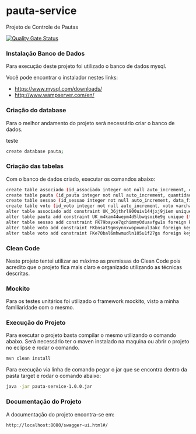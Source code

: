 # pauta-service
Projeto de Controle de Pautas

[![Quality Gate Status](https://sonarcloud.io/api/project_badges/measure?project=morasene_pauta-service&metric=alert_status)](https://sonarcloud.io/dashboard?id=morasene_pauta-service)

### Instalação Banco de Dados
Para execução deste projeto foi utilizado o banco de dados mysql. 

Você pode encontrar o instalador nestes links:
- https://www.mysql.com/downloads/
- http://www.wampserver.com/en/

### Criação do database
Para o melhor andamento do projeto será necessário criar o banco de dados.

teste

```bash
create database pauta;
```


### Criação das tabelas
Com o banco de dados criado, executar os comandos abaixo:

```bash
create table associado (id_associado integer not null auto_increment, cpf varchar(255), nome varchar(255), primary key (id_associado)) engine=MyISAM;
create table pauta (id_pauta integer not null auto_increment, quantidade_votos_nao integer, quantidade_votos_sim integer, tema varchar(255), primary key (id_pauta)) engine=MyISAM;
create table sessao (id_sessao integer not null auto_increment, data_fim datetime, data_inicio datetime, pauta_id_pauta integer, primary key (id_sessao)) engine=MyISAM;
create table voto (id_voto integer not null auto_increment, voto varchar(255), associado_id_associado integer, sessao_id_sessao integer, primary key (id_voto)) engine=MyISAM;
alter table associado add constraint UK_36jthrl900uiv144jxj9jiem unique (cpf);
alter table pauta add constraint UK_m4kam44wepm4d5lbwqsoi6e9g unique (tema);
alter table sessao add constraint FK79bayxe7qchimmy0duavfgw1s foreign key (pauta_id_pauta) references pauta (id_pauta);
alter table voto add constraint FKbnsat9gmsynnxwopvwnul3akc foreign key (associado_id_associado) references associado (id_associado);
alter table voto add constraint FKe70bal6mhwmudln105u1f27gs foreign key (sessao_id_sessao) references sessao (id_sessao);
```	

### Clean  Code
Neste projeto tentei utilizar ao máximo as premissas do Clean Code pois acredito que o projeto fica mais claro e organizado utilizando as técnicas descritas.

### Mockito
Para os testes unitários foi utilizado o framework mockito, visto a minha familiaridade com  o mesmo.

### Execução do Projeto
Para executar o projeto basta compilar o mesmo utilizando o comando abaixo. Será necessário ter o maven instalado na maquina ou abrir o projeto no eclipse e rodar o comando.
```bash
mvn clean install
```

Para execução via linha de comando pegar o jar que se encontra dentro da pasta target e rodar o comando abaixo:

```bash
java -jar pauta-service-1.0.0.jar
```

### Documentação do Projeto
A documentação do projeto encontra-se em:

```bash
http://localhost:8080/swagger-ui.html#/
```
